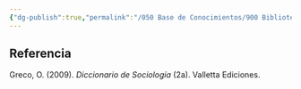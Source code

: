 ```yaml
---
{"dg-publish":true,"permalink":"/050 Base de Conocimientos/900 Biblioteca/Zk Lit (Greco, 2009) Diccionario de Sociología (2a)/","tags":["digitalGarden"]}
---
```


## Referencia
Greco, O. (2009). _Diccionario de Sociología_ (2a). Valletta Ediciones.
